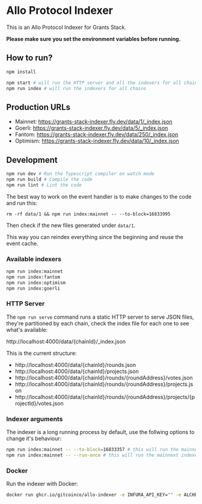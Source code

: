 # Allo Protocol Indexer

This is an Allo Protocol Indexer for Grants Stack.

**Please make sure you set the environment variables before running.**

## How to run?

```bash
npm install

npm start # will run the HTTP server and all the indexers for all chains
npm run index # will run the indexers for all chains
```

## Production URLs

- Mainnet: https://grants-stack-indexer.fly.dev/data/1/_index.json
- Goerli: https://grants-stack-indexer.fly.dev/data/5/_index.json
- Fantom: https://grants-stack-indexer.fly.dev/data/250/_index.json
- Optimism: https://grants-stack-indexer.fly.dev/data/10/_index.json

## Development

```bash
npm run dev # Run the Typescript compiler on watch mode
npm run build # Compile the code
npm run lint # Lint the code
```

The best way to work on the event handler is to make changes to the code and run this:

```
rm -rf data/1 && npm run index:mainnet -- --to-block=16833995
```

Then check if the new files generated under `data/1`.

This way you can reindex everything since the beginning and reuse the event cache.

### Available indexers

```bash
npm run index:mainnet
npm run index:fantom
npm run index:optimism
npm run index:goerli
```

### HTTP Server

The `npm run serve` command runs a static HTTP server to serve JSON files, they're partitioned by each chain, check the index file for each one to see what's available:

http://localhost:4000/data/{chainId}/_index.json

This is the current structure:

- http://localhost:4000/data/{chainId}/rounds.json
- http://localhost:4000/data/{chainId}/projects.json
- http://localhost:4000/data/{chainId}/rounds/{roundAddress}/votes.json
- http://localhost:4000/data/{chainId}/rounds/{roundAddress}/projects.json
- http://localhost:4000/data/{chainId}/rounds/{roundAddress}/projects/{projectId}/votes.json

### Indexer arguments

The indexer is a long running process by default, use the follwing options to change it's behaviour:

```bash
npm run index:mainnet -- --to-block=16833357 # this will run the mainnext indexer only to the specified block, the program will exit after it's done
npm run index:mainnet -- --run-once # this will run the mainnext indexer to the latest block, the program will exit after it's done
```

### Docker

Run the indexer with Docker:

```bash
docker run ghcr.io/gitcoinco/allo-indexer -e INFURA_API_KEY="" -e ALCHEMY_API_KEY="" -e STORAGE_DIR="" -p 8080:8080
```

